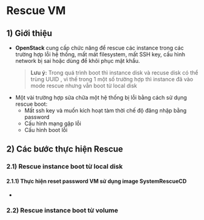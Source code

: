 # Rescue VM
## **1) Giới thiệu**
- **OpenStack** cung cấp chức năng để rescue các instance trong các trường hợp lỗi hệ thống, mất mát filesystem, mất SSH key, cấu hình network bị sai hoặc dùng để khôi phục mật khẩu.
    > **Lưu ý:** Trong quá trình boot thì instance disk và recuse disk có thể trùng UUID , vì thế trong 1 một số trường hợp thì instance đã vào mode rescue nhưng vẫn boot từ local disk
- Một vài trường hợp sửa chữa một hệ thống bị lỗi bằng cách sử dụng rescue boot:
    - Mất ssh key và muốn kích hoạt tàm thời chế độ đăng nhập bằng password
    - Cấu hình mạng gặp lỗi
    - Cấu hình boot lỗi
## **2) Các bước thực hiện Rescue**
### **2.1) Rescue instance boot từ local disk**
#### **2.1.1) Thực hiện reset password VM sử dụng image SystemRescueCD**
- 
### **2.2) Rescue instance boot từ volume**
